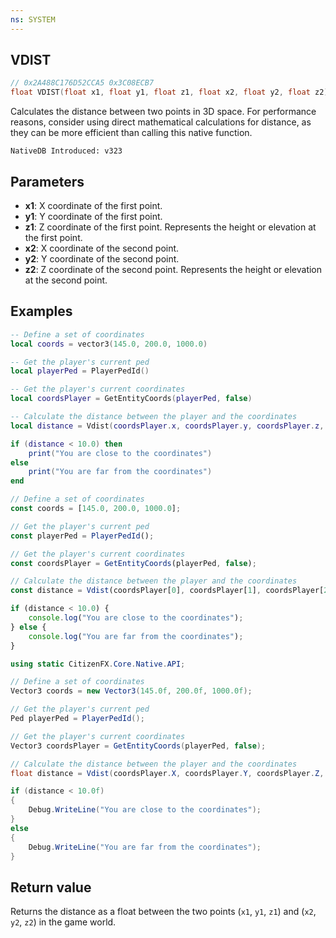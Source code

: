 ```yaml
---
ns: SYSTEM
---
```

## VDIST

```c
// 0x2A488C176D52CCA5 0x3C08ECB7
float VDIST(float x1, float y1, float z1, float x2, float y2, float z2);
```

Calculates the distance between two points in 3D space. For performance reasons, consider using direct mathematical calculations for distance, as they can be more efficient than calling this native function.

```
NativeDB Introduced: v323
```

## Parameters
* **x1**: X coordinate of the first point.
* **y1**: Y coordinate of the first point.
* **z1**: Z coordinate of the first point. Represents the height or elevation at the first point.
* **x2**: X coordinate of the second point.
* **y2**: Y coordinate of the second point.
* **z2**: Z coordinate of the second point. Represents the height or elevation at the second point.


## Examples
```lua
-- Define a set of coordinates
local coords = vector3(145.0, 200.0, 1000.0)

-- Get the player's current ped
local playerPed = PlayerPedId()

-- Get the player's current coordinates
local coordsPlayer = GetEntityCoords(playerPed, false)

-- Calculate the distance between the player and the coordinates
local distance = Vdist(coordsPlayer.x, coordsPlayer.y, coordsPlayer.z, coords.x, coords.y, coords.z)

if (distance < 10.0) then
    print("You are close to the coordinates")
else
    print("You are far from the coordinates")
end
```

```javascript
// Define a set of coordinates
const coords = [145.0, 200.0, 1000.0];

// Get the player's current ped
const playerPed = PlayerPedId();

// Get the player's current coordinates
const coordsPlayer = GetEntityCoords(playerPed, false);

// Calculate the distance between the player and the coordinates
const distance = Vdist(coordsPlayer[0], coordsPlayer[1], coordsPlayer[2], coords[0], coords[1], coords[2]);

if (distance < 10.0) {
    console.log("You are close to the coordinates");
} else {
    console.log("You are far from the coordinates");
}
```

```cs
using static CitizenFX.Core.Native.API;

// Define a set of coordinates
Vector3 coords = new Vector3(145.0f, 200.0f, 1000.0f);

// Get the player's current ped
Ped playerPed = PlayerPedId();

// Get the player's current coordinates
Vector3 coordsPlayer = GetEntityCoords(playerPed, false);

// Calculate the distance between the player and the coordinates
float distance = Vdist(coordsPlayer.X, coordsPlayer.Y, coordsPlayer.Z, coords.X, coords.Y, coords.Z);

if (distance < 10.0f)
{
    Debug.WriteLine("You are close to the coordinates");
}
else
{
    Debug.WriteLine("You are far from the coordinates");
}
```

## Return value
Returns the distance as a float between the two points (`x1`, `y1`, `z1`) and (`x2`, `y2`, `z2`) in the game world.